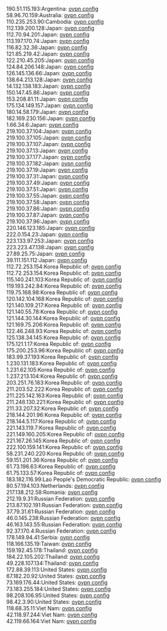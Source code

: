 190.51.115.193:Argentina: [ovpn config](vpn/190_51_115_193.ovpn)  
58.96.70.159:Australia: [ovpn config](vpn/58_96_70_159.ovpn)  
110.235.253.90:Cambodia: [ovpn config](vpn/110_235_253_90.ovpn)  
112.139.200.128:Japan: [ovpn config](vpn/112_139_200_128.ovpn)  
112.70.94.201:Japan: [ovpn config](vpn/112_70_94_201.ovpn)  
113.197.170.74:Japan: [ovpn config](vpn/113_197_170_74.ovpn)  
116.82.32.36:Japan: [ovpn config](vpn/116_82_32_36.ovpn)  
121.85.219.42:Japan: [ovpn config](vpn/121_85_219_42.ovpn)  
122.210.45.205:Japan: [ovpn config](vpn/122_210_45_205.ovpn)  
124.84.206.148:Japan: [ovpn config](vpn/124_84_206_148.ovpn)  
126.145.136.66:Japan: [ovpn config](vpn/126_145_136_66.ovpn)  
138.64.213.128:Japan: [ovpn config](vpn/138_64_213_128.ovpn)  
14.132.138.183:Japan: [ovpn config](vpn/14_132_138_183.ovpn)  
150.147.45.86:Japan: [ovpn config](vpn/150_147_45_86.ovpn)  
153.208.81.11:Japan: [ovpn config](vpn/153_208_81_11.ovpn)  
175.134.149.157:Japan: [ovpn config](vpn/175_134_149_157.ovpn)  
180.14.58.179:Japan: [ovpn config](vpn/180_14_58_179.ovpn)  
182.169.230.156:Japan: [ovpn config](vpn/182_169_230_156.ovpn)  
1.66.34.6:Japan: [ovpn config](vpn/1_66_34_6.ovpn)  
219.100.37.104:Japan: [ovpn config](vpn/219_100_37_104.ovpn)  
219.100.37.105:Japan: [ovpn config](vpn/219_100_37_105.ovpn)  
219.100.37.107:Japan: [ovpn config](vpn/219_100_37_107.ovpn)  
219.100.37.13:Japan: [ovpn config](vpn/219_100_37_13.ovpn)  
219.100.37.177:Japan: [ovpn config](vpn/219_100_37_177.ovpn)  
219.100.37.182:Japan: [ovpn config](vpn/219_100_37_182.ovpn)  
219.100.37.19:Japan: [ovpn config](vpn/219_100_37_19.ovpn)  
219.100.37.31:Japan: [ovpn config](vpn/219_100_37_31.ovpn)  
219.100.37.49:Japan: [ovpn config](vpn/219_100_37_49.ovpn)  
219.100.37.51:Japan: [ovpn config](vpn/219_100_37_51.ovpn)  
219.100.37.55:Japan: [ovpn config](vpn/219_100_37_55.ovpn)  
219.100.37.58:Japan: [ovpn config](vpn/219_100_37_58.ovpn)  
219.100.37.86:Japan: [ovpn config](vpn/219_100_37_86.ovpn)  
219.100.37.87:Japan: [ovpn config](vpn/219_100_37_87.ovpn)  
219.100.37.96:Japan: [ovpn config](vpn/219_100_37_96.ovpn)  
220.146.123.185:Japan: [ovpn config](vpn/220_146_123_185.ovpn)  
222.0.154.23:Japan: [ovpn config](vpn/222_0_154_23.ovpn)  
223.133.97.253:Japan: [ovpn config](vpn/223_133_97_253.ovpn)  
223.223.47.138:Japan: [ovpn config](vpn/223_223_47_138.ovpn)  
27.89.25.75:Japan: [ovpn config](vpn/27_89_25_75.ovpn)  
39.111.151.112:Japan: [ovpn config](vpn/39_111_151_112.ovpn)  
112.72.253.154:Korea Republic of: [ovpn config](vpn/112_72_253_154.ovpn)  
112.72.253.154:Korea Republic of: [ovpn config](vpn/112_72_253_154.ovpn)  
115.140.241.103:Korea Republic of: [ovpn config](vpn/115_140_241_103.ovpn)  
119.193.242.84:Korea Republic of: [ovpn config](vpn/119_193_242_84.ovpn)  
119.75.168.98:Korea Republic of: [ovpn config](vpn/119_75_168_98.ovpn)  
120.142.104.168:Korea Republic of: [ovpn config](vpn/120_142_104_168.ovpn)  
121.140.109.217:Korea Republic of: [ovpn config](vpn/121_140_109_217.ovpn)  
121.140.55.78:Korea Republic of: [ovpn config](vpn/121_140_55_78.ovpn)  
121.144.30.144:Korea Republic of: [ovpn config](vpn/121_144_30_144.ovpn)  
121.169.75.206:Korea Republic of: [ovpn config](vpn/121_169_75_206.ovpn)  
122.46.248.93:Korea Republic of: [ovpn config](vpn/122_46_248_93.ovpn)  
125.138.34.145:Korea Republic of: [ovpn config](vpn/125_138_34_145.ovpn)  
175.121.1.17:Korea Republic of: [ovpn config](vpn/175_121_1_17.ovpn)  
175.200.253.96:Korea Republic of: [ovpn config](vpn/175_200_253_96.ovpn)  
183.99.37.193:Korea Republic of: [ovpn config](vpn/183_99_37_193.ovpn)  
1.230.131.183:Korea Republic of: [ovpn config](vpn/1_230_131_183.ovpn)  
1.231.62.105:Korea Republic of: [ovpn config](vpn/1_231_62_105.ovpn)  
1.237.213.104:Korea Republic of: [ovpn config](vpn/1_237_213_104.ovpn)  
203.251.76.183:Korea Republic of: [ovpn config](vpn/203_251_76_183.ovpn)  
211.203.52.222:Korea Republic of: [ovpn config](vpn/211_203_52_222.ovpn)  
211.225.142.163:Korea Republic of: [ovpn config](vpn/211_225_142_163.ovpn)  
211.248.130.221:Korea Republic of: [ovpn config](vpn/211_248_130_221.ovpn)  
211.33.207.32:Korea Republic of: [ovpn config](vpn/211_33_207_32.ovpn)  
218.144.201.96:Korea Republic of: [ovpn config](vpn/218_144_201_96.ovpn)  
218.144.5.117:Korea Republic of: [ovpn config](vpn/218_144_5_117.ovpn)  
221.143.119.7:Korea Republic of: [ovpn config](vpn/221_143_119_7.ovpn)  
221.149.160.205:Korea Republic of: [ovpn config](vpn/221_149_160_205.ovpn)  
221.167.26.145:Korea Republic of: [ovpn config](vpn/221_167_26_145.ovpn)  
222.100.159.141:Korea Republic of: [ovpn config](vpn/222_100_159_141.ovpn)  
58.231.240.220:Korea Republic of: [ovpn config](vpn/58_231_240_220.ovpn)  
59.151.201.36:Korea Republic of: [ovpn config](vpn/59_151_201_36.ovpn)  
61.73.196.63:Korea Republic of: [ovpn config](vpn/61_73_196_63.ovpn)  
61.75.133.57:Korea Republic of: [ovpn config](vpn/61_75_133_57.ovpn)  
183.182.116.99:Lao People's Democratic Republic: [ovpn config](vpn/183_182_116_99.ovpn)  
80.57.194.103:Netherlands: [ovpn config](vpn/80_57_194_103.ovpn)  
217.138.212.58:Romania: [ovpn config](vpn/217_138_212_58.ovpn)  
212.19.9.31:Russian Federation: [ovpn config](vpn/212_19_9_31.ovpn)  
213.87.102.191:Russian Federation: [ovpn config](vpn/213_87_102_191.ovpn)  
37.79.31.61:Russian Federation: [ovpn config](vpn/37_79_31_61.ovpn)  
46.0.145.238:Russian Federation: [ovpn config](vpn/46_0_145_238.ovpn)  
46.163.143.55:Russian Federation: [ovpn config](vpn/46_163_143_55.ovpn)  
92.37.170.4:Russian Federation: [ovpn config](vpn/92_37_170_4.ovpn)  
178.149.94.41:Serbia: [ovpn config](vpn/178_149_94_41.ovpn)  
118.166.135.19:Taiwan: [ovpn config](vpn/118_166_135_19.ovpn)  
159.192.45.178:Thailand: [ovpn config](vpn/159_192_45_178.ovpn)  
184.22.105.202:Thailand: [ovpn config](vpn/184_22_105_202.ovpn)  
49.228.107.134:Thailand: [ovpn config](vpn/49_228_107_134.ovpn)  
172.88.39.113:United States: [ovpn config](vpn/172_88_39_113.ovpn)  
67.182.20.92:United States: [ovpn config](vpn/67_182_20_92.ovpn)  
73.169.176.44:United States: [ovpn config](vpn/73_169_176_44.ovpn)  
73.183.255.184:United States: [ovpn config](vpn/73_183_255_184.ovpn)  
98.208.106.95:United States: [ovpn config](vpn/98_208_106_95.ovpn)  
98.42.3.90:United States: [ovpn config](vpn/98_42_3_90.ovpn)  
118.68.35.11:Viet Nam: [ovpn config](vpn/118_68_35_11.ovpn)  
42.118.97.244:Viet Nam: [ovpn config](vpn/42_118_97_244.ovpn)  
42.119.66.164:Viet Nam: [ovpn config](vpn/42_119_66_164.ovpn)  
